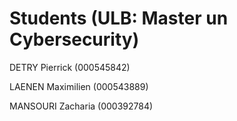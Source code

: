 # Students (ULB: Master un Cybersecurity)

DETRY Pierrick (000545842)

LAENEN Maximilien (000543889)

MANSOURI Zacharia (000392784)